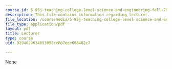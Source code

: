 ```yaml
---
course_id: 5-95j-teaching-college-level-science-and-engineering-fall-2015
description: This file contains information regarding lecturer.
file_location: /coursemedia/5-95j-teaching-college-level-science-and-engineering-fall-2015/9294029634093058ce807eec666482c7_MIT5_95JF15_lecturer.pdf
file_type: application/pdf
layout: pdf
title: Lecturer
type: course
uid: 9294029634093058ce807eec666482c7

---
```

None
